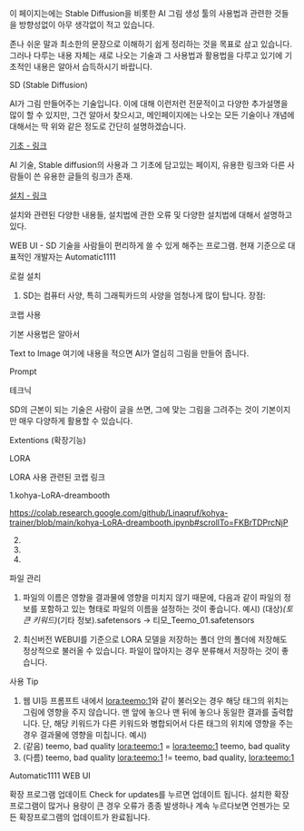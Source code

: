 이 페이지는에는 Stable Diffusion을 비롯한 AI 그림 생성 툴의 사용법과 관련한 것들을 방향성없이 아무 생각없이 적고 있습니다.

존나 쉬운 말과 최소한의 문장으로 이해하기 쉽게 정리하는 것을 목표로 삼고 있습니다.
그러나 다루는 내용 자체는 새로 나오는 기술과 그 사용법과 활용법을 다루고 있기에 기초적인 내용은 알아서 습득하시기 바랍니다.

SD (Stable Diffusion)

AI가 그림 만들어주는 기술입니다. 
이에 대해 이런저런 전문적이고 다양한 추가설명을 많이 할 수 있지만, 그건 알아서 찾으시고, 메인페이지에는 나오는 모든 기술이나 개념에 대해서는 딱 위와 같은 정도로 간단히 설명하겠습니다.

[기초 - 링크](https://github.com/dhrgusdlrns/SD/wiki/%EA%B8%B0%EC%B4%88)

AI 기술, Stable diffusion의 사용과 그 기초에 담고있는 페이지, 유용한 링크와 다른 사람들이 쓴 유용한 글들의 링크가 존재.


[설치 - 링크](https://github.com/dhrgusdlrns/SD/wiki/%EC%84%A4%EC%B9%98)

설치와 관련된 다양한 내용들, 설치법에 관한 오류 및 다양한 설치법에 대해서 설명하고 있다.


WEB UI - SD 기술을 사람들이 편리하게 쓸 수 있게 해주는 프로그램. 현재 기준으로 대표적인 개발자는 Automatic1111

로컬 설치
1. SD는 컴퓨터 사양, 특히 그래픽카드의 사양을 엄청나게 많이 탑니다. 
장점: 

코랩 사용




기본 사용법은 알아서 

Text to Image
여기에 내용을 적으면 AI가 열심히 그림을 만들어 줍니다.

Prompt



테크닉


SD의 근본이 되는 기술은 사람이 글을 쓰면, 그에 맞는 그림을 그려주는 것이 기본이지만 매우 다양하게 활용할 수 있습니다.







Extentions (확장기능)






LORA

LORA 사용 관련된 코랩 링크

1.kohya-LoRA-dreambooth

https://colab.research.google.com/github/Linaqruf/kohya-trainer/blob/main/kohya-LoRA-dreambooth.ipynb#scrollTo=FKBrTDPrcNjP

2. 

3. 

4. 



파일 관리
1. 파일의 이름은 영향을 결과물에 영향을 미치지 않기 때문에, 다음과 같이 파일의 정보를 포함하고 있는 형태로 파일의 이름을 설정하는 것이 좋습니다. 
예시) (대상)_(토큰 키워드)_(기타 정보).safetensors -> 티모_Teemo_01.safetensors

2. 최신버전 WEBUI를 기준으로 LORA 모델을 저장하는 폴더 안의 폴더에 저장해도 정상적으로 불러올 수 있습니다. 파일이 많아지는 경우 분류해서 저장하는 것이 좋습니다.

사용 Tip
1. 웹 UI등 프롬프트 내에서 <lora:teemo:1>와 같이 불러오는 경우 해당 태그의 위치는 그림에 영향을 주지 않습니다. 맨 앞에 놓으나 맨 뒤에 놓으나 동일한 결과를 출력합니다.
단, 해당 키워드가 다른 키워드와 병합되어서 다른 태그의 위치에 영향을 주는 경우 결과물에 영향을 미칩니다.
예시) 
1. (같음) teemo, bad quality <lora:teemo:1> = <lora:teemo:1> teemo, bad quality 
2. (다름) teemo, bad quality <lora:teemo:1> != teemo, bad quality, <lora:teemo:1>

Automatic1111 WEB UI

확장 프로그램 업데이트
Check for updates를 누르면 업데이트 됩니다. 설치한 확장 프로그램이 많거나 용량이 큰 경우 오류가 종종 발생하나 계속 누르다보면 언젠가는 모든 확장프로그램의 업데이트가 완료됩니다.


